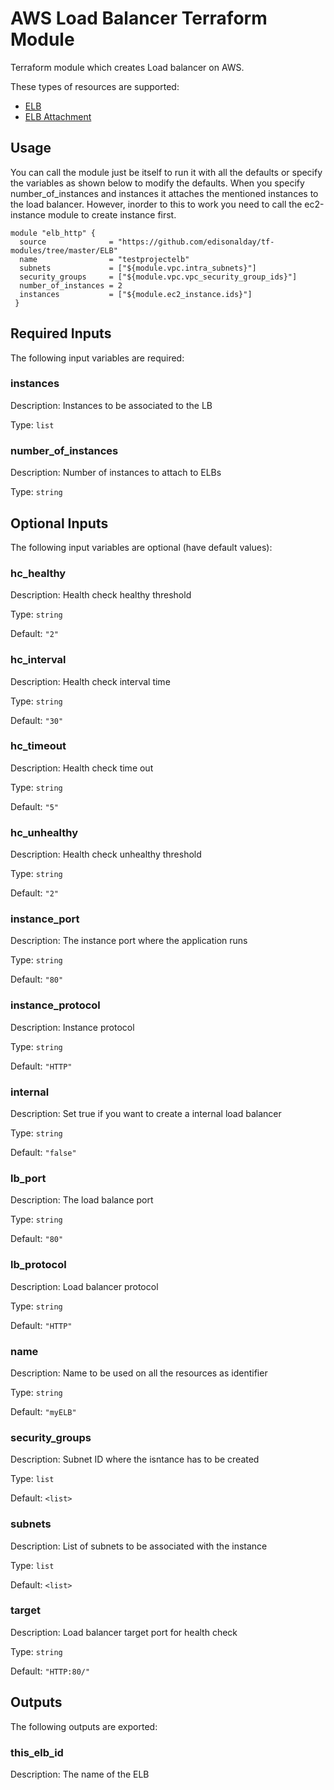
# AWS Load Balancer Terraform Module 

Terraform module which creates Load balancer on AWS.

These types of resources are supported:

* [ELB](https://www.terraform.io/docs/providers/aws/r/elb.html)
* [ELB Attachment](https://www.terraform.io/docs/providers/aws/r/elb_attachment.html)

## Usage

You can call the module just be itself to run it with all the defaults or specify the 
variables as shown below to modify the defaults. When you specify number_of_instances and instances it attaches the mentioned instances to the load balancer. However, inorder to this to work you need to call the ec2-instance module to create instance first.

```
module "elb_http" {
  source 			  = "https://github.com/edisonalday/tf-modules/tree/master/ELB"
  name                = "testprojectelb"
  subnets             = ["${module.vpc.intra_subnets}"]
  security_groups     = ["${module.vpc.vpc_security_group_ids}"]
  number_of_instances = 2
  instances           = ["${module.ec2_instance.ids}"]
 }
```

## Required Inputs

The following input variables are required:

### instances

Description: Instances to be associated to the LB

Type: `list`

### number\_of\_instances

Description: Number of instances to attach to ELBs

Type: `string`

## Optional Inputs

The following input variables are optional (have default values):

### hc\_healthy

Description: Health check healthy threshold

Type: `string`

Default: `"2"`

### hc\_interval

Description: Health check interval time

Type: `string`

Default: `"30"`

### hc\_timeout

Description: Health check time out

Type: `string`

Default: `"5"`

### hc\_unhealthy

Description: Health check unhealthy threshold

Type: `string`

Default: `"2"`

### instance\_port

Description: The instance port where the application runs

Type: `string`

Default: `"80"`

### instance\_protocol

Description: Instance protocol

Type: `string`

Default: `"HTTP"`

### internal

Description: Set true if you want to create a internal load balancer

Type: `string`

Default: `"false"`

### lb\_port

Description: The load balance port

Type: `string`

Default: `"80"`

### lb\_protocol

Description: Load balancer protocol

Type: `string`

Default: `"HTTP"`

### name

Description: Name to be used on all the resources as identifier

Type: `string`

Default: `"myELB"`

### security\_groups

Description: Subnet ID where the isntance has to be created

Type: `list`

Default: `<list>`

### subnets

Description: List of subnets to be associated with the instance

Type: `list`

Default: `<list>`

### target

Description: Load balancer target port for health check

Type: `string`

Default: `"HTTP:80/"`

## Outputs

The following outputs are exported:

### this\_elb\_id

Description: The name of the ELB